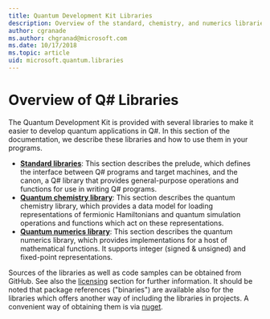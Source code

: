 ```yaml
---
title: Quantum Development Kit Libraries
description: Overview of the standard, chemistry, and numerics libraries included in the Microsoft Quantum Development Kit.
author: cgranade
ms.author: chgranad@microsoft.com
ms.date: 10/17/2018
ms.topic: article
uid: microsoft.quantum.libraries
---
```

# Overview of Q# Libraries
The Quantum Development Kit is provided with several libraries to make it easier to develop quantum applications in Q#.
In this section of the documentation, we describe these libraries and how to use them in your programs.

- [**Standard libraries**](xref:microsoft.quantum.libraries.standard.intro):
  This section describes the prelude, which defines the interface between Q# programs and target machines, and the canon, a Q# library that provides general-purpose operations and functions for use in writing Q# programs.
- [**Quantum chemistry library**](xref:microsoft.quantum.chemistry.concepts.intro):
  This section describes the quantum chemistry library, which provides a data model for loading representations of fermionic Hamiltonians and quantum simulation operations and functions which act on these representations.
- [**Quantum numerics library**](xref:microsoft.quantum.numerics.intro):
  This section describes the quantum numerics library, which provides implementations for a host of mathematical functions. It supports integer (signed & unsigned) and fixed-point representations.

Sources of the libraries as well as code samples can be obtained from GitHub. See also the [licensing](xref:microsoft.quantum.libraries.licensing) section for further information. It should be noted that package references ("binaries") are available also for the libraries which offers another way of including the libraries in projects. A convenient way of obtaining them is via [nuget](https://nuget.org).
